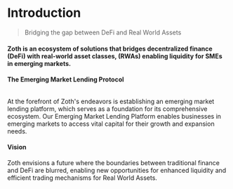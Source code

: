 # Introduction

> Bridging the gap between DeFi and Real World Assets

#### **Zoth is an ecosystem of solutions that bridges decentralized finance (DeFi) with real-world asset classes, (RWAs) enabling liquidity for SMEs in emerging markets.**

#### **The Emerging Market Lending Protocol**

<figure><img src=".gitbook/assets/Untitled design (3).png" alt=""><figcaption></figcaption></figure>

At the forefront of Zoth's endeavors is establishing an emerging market lending platform, which serves as a foundation for its comprehensive ecosystem. Our Emerging Market Lending Platform enables businesses in emerging markets to access vital capital for their growth and expansion needs.

#### Vision

Zoth envisions a future where the boundaries between traditional finance and DeFi are blurred, enabling new opportunities for enhanced liquidity and efficient trading mechanisms for Real World Assets.
